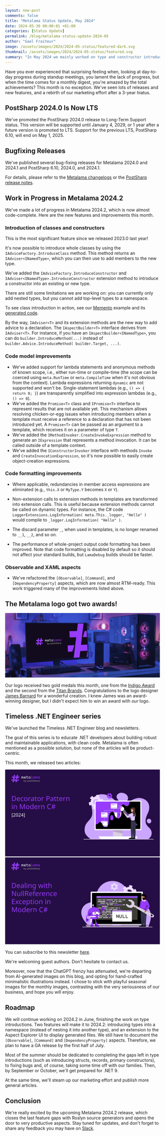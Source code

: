 ```yaml
---
layout: new-post
comments: false
title: "Metalama Status Update, May 2024"
date: 2024-05-30 08:00:01 +01:00
categories: [Status Update]
permalink: /blog/metalama-status-update-2024-05
author: "Gael Fraiteur"
image: /assets/images/2024/2024-05-status/featured-dark.svg
thumbnail: /assets/images/2024/2024-05-status/featured.svg
summary: "In May 2024 we mainly worked on type and constructor introductions, with our first successful implementations of the Memento pattern. We also added tons of smaller features to the Metalama API. We started a new blog, the Timeless .NET Engineer."
---
```

Have you ever experienced that surprising feeling when, looking at day-to-day progress during standup meetings, you lament the lack of progress, but when the time comes for a monthly digest, you're amazed by the total achievements? This month is no exception. We've seen lots of releases and new features, and a rebirth of our marketing effort after a 3-year hiatus.

## PostSharp 2024.0 Is Now LTS

We've promoted the PostSharp 2024.0 release to Long-Term Support status. This version will be supported until January 4, 2029, or 1 year after a future version is promoted to LTS. Support for the previous LTS, PostSharp 6.10, will end on May 1, 2025.

## Bugfixing Releases

We've published several bug-fixing releases for Metalama 2024.0 and 2024.1 and PostSharp 6.10, 2024.0, and 2024.1.

For details, please refer to the [Metalama changelogs](https://github.com/orgs/postsharp/discussions/categories/changelog) or the [PostSharp release notes](https://www.postsharp.net/downloads/postsharp/postsharp-2024.1/v2024.1.4/PostSharp-ReleaseNotes-2024.1.4).


## Work in Progress in Metalama 2024.2

We've made a lot of progress in Metalama 2024.2, which is now almost code-complete. Here are the new features and improvements this month.

### Introduction of classes and constructors

This is the most significant feature since we released 2023.0 last year!

It's now possible to introduce whole classes by using the `IAdviceFactory.IntroduceClass` method. This method returns an `IAdviser<INamedType>`, which you can then use to add members to the new type.

We've added the `IAdviceFactory.IntroduceConstructor` and `IAdviser<INamedType>.IntroduceConstructor` extension method to introduce a constructor into an existing or new type.

There are still some limitations we are working on: you can currently only add nested types, but you cannot add top-level types to a namespace.

To see class introduction in action, see our [Memento](https://github.com/postsharp/Metalama.Framework/blob/release/2024.2/tests/Metalama.Framework.Tests.Integration/Tests/Aspects/Samples/Memento.cs) example and its [generated code](https://github.com/postsharp/Metalama.Framework/blob/release/2024.2/tests/Metalama.Framework.Tests.Integration/Tests/Aspects/Samples/Memento.t.cs).

By the way, `IAdviser<T>` and its extension methods are the new way to add advice to a declaration. The `IAspectBuilder<T>` interface derives from `IAdviser<T>`. For instance, if you have an `IAspectBuilder<INamedType>`, you can do `builder.IntroduceMethod(...)` instead of `builder.Advice.IntroduceMethod( builder.Target, ...)`.


### Code model improvements

* We've added support for lambda statements and anonymous methods of known scope, i.e., either run-time or compile-time (the scope can be coerced using `meta.RunTime` or `meta.CompileTime` when it's not obvious from the context). Lambda expressions returning `dynamic` are not supported and won't be. Single-statement lambdas (e.g., `() => { return 0; }`) are transparently simplified into expression lambdas (e.g., `() => 0`).
* We've added the `Promise<T>` class and `IPromise<T>` interface to represent results that are not available yet. This mechanism allows resolving chicken-or-egg issues when introducing members when a template must receive a reference to a declaration that has not been introduced yet. A `Promise<T>` can be passed as an argument to a template, which receives it on a parameter of type `T`.
* We've added the `IMethodInvoker.CreateInvokeExpression` method to generate an `IExpression` that represents a method invocation. It can be called outside of a template context.
* We've added the `IConstructorInvoker` interface with methods `Invoke` and `CreateInvocationExpression`, so it's now possible to easily create object-creation expressions.


### Code formatting improvements

* Where applicable, redundancies in member access expressions are eliminated (e.g., `this.X` or `MyType.Y` becomes `X` or `Y`).
* Non-extension calls to extension methods in templates are transformed into extension calls. This is useful because extension methods cannot be called on dynamic types. For instance, the C# code `LoggerExtensions.LogInformation( meta.This._logger, "Hello" )` would compile to `_logger.LogInformation( "Hello" )`.
* The discard parameter `_`, when used in templates, is no longer renamed to `__1`, `__2`, and so on.

* The performance of whole-project output code formatting has been improved. Note that code formatting is disabled by default so it should not affect your standard builds, but `LamaDebug` builds should be faster.

### Observable and XAML aspects

* We've refactored the `[Observable]`, `[Command]`, and `[DependencyProperty]` aspects, which are now almost RTM-ready. This work triggered many of the improvements listed above.


## The Metalama logo got two awards!

<img src="/assets/images/2024/2024-05-status/award.jpg"/>

Our logo received two gold medals this month, one from the [Indigo Award](https://indigoaward.com/winners/8945) and the second from the [Titan Brands](https://titanbrandawards.com/winner-info.php?id=79). Congratulations to the logo designer [James Barnard](https://barnard.co/) for a wonderful creation. I knew James was an award-winning designer, but I didn't expect him to win an award with _our_ logo.


## Timeless .NET Engineer series

We've launched the Timeless .NET Engineer blog and newsletters.

The goal of this series is to educate .NET developers about building robust and maintainable applications, with clean code. Metalama is often mentioned as a possible solution, but none of the articles will be product-centric.

This month, we released two articles:

<div class="article-thumbnails">
    <a href="/blog/nullreferenceexception-object-reference-not-set">
         <img src="/assets/images/2024/2024-04-12-method-decorators/decorator.svg" alt="The Decorator Pattern in Modern C#"/>
    </a>
    <a href="/blog/decorator-pattern">
        <img src="/assets/images/2024/2024-04-16-nullreferenceexception/nullreference.svg" alt="How to Deal With NullReferenceException"/>
    </a>
</div>


You can subscribe to this newsletter [here](https://newsletter.postsharp.net/).

We're welcoming guest authors. Don't hesitate to contact us.

Moreover, now that the ChatGPT frenzy has attenuated, we're departing from AI-generated images on this blog, and opting for hand-crafted minimalistic illustrations instead. I chose to stick with playful seasonal images for the monthly images, contrasting with the very seriousness of our business, and hope you will enjoy.


## Roadmap

We will continue working on 2024.2 in June, finishing the work on type introductions. Two features will make it to 2024.2: introducing types into a namespace (instead of nesting it into another type), and an extension to the Aspect Explorer UI to display generated files. We still have to document the `[Observable]`, `[Command]` and `[DependencyProperty]` aspects. Therefore, we plan to have a GA release by the first half of July.

Most of the summer should be dedicated to completing the gaps left in type introductions (such as introducing structs, records, primary constructors), to fixing bugs and, of course, taking some time off with our families. Then, by September or October, we'll get prepared for .NET 9.

At the same time, we'll steam up our marketing effort and publish more general articles.

## Conclusion

We're really excited by the upcoming Metalama 2024.2 release, which closes the last feature gaps with Roslyn source generators and opens the door to very productive aspects.  Stay tuned for updates, and don't forget to share any feedback you may have on [Slack](https://www.postsharp.net/slack).


